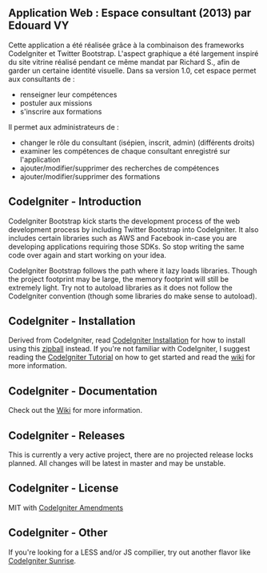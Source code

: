 
## Application Web : Espace consultant (2013) par Edouard VY


Cette application a été réalisée grâce à la combinaison des frameworks CodeIgniter et Twitter Bootstrap.
L'aspect graphique a été largement inspiré du site vitrine réalisé pendant ce même mandat par Richard S., afin de garder un certaine identité visuelle.
Dans sa version 1.0, cet espace permet aux consultants de :
  - renseigner leur compétences
  - postuler aux missions
  - s'inscrire aux formations

Il permet aux administrateurs de :

  - changer le rôle du consultant (isépien, inscrit, admin) (différents droits)
  - examiner les compétences de chaque consultant enregistré sur l'application
  - ajouter/modifier/supprimer des recherches de compétences
  - ajouter/modifier/supprimer des formations
 

## CodeIgniter - Introduction

CodeIgniter Bootstrap kick starts the development process of the web development process by including Twitter Bootstrap into CodeIgniter. It also includes certain libraries such as AWS and Facebook in-case you are developing applications requiring those SDKs. So stop writing the same code over again and start working on your idea.

CodeIgniter Bootstrap follows the path where it lazy loads libraries. Though the project footprint may be large, the memory footprint will still be extremely light. Try not to autoload libraries as it does not follow the CodeIgniter convention (though some libraries do make sense to autoload).

## CodeIgniter - Installation

Derived from CodeIgniter, read [CodeIgniter Installation](http://codeigniter.com/user_guide/installation/index.html) for how to install using this [zipball](https://github.com/sjlu/CodeIgniter-Bootstrap/zipball/master) instead. If you're not familiar with CodeIgniter, I suggest reading the [CodeIgniter Tutorial](http://codeigniter.com/user_guide/tutorial/index.html) on how to get started and read the [wiki](https://github.com/sjlu/CodeIgniter-Bootstrap/wiki) for more information.

## CodeIgniter - Documentation

Check out the [Wiki](https://github.com/sjlu/CodeIgniter-Bootstrap/wiki) for more information.

## CodeIgniter - Releases

This is currently a very active project, there are no projected release locks planned. All changes will be latest in master and may be unstable.

## CodeIgniter - License

MIT with [CodeIgniter Amendments](http://codeigniter.com/user_guide/license.html)

## CodeIgniter - Other

If you're looking for a LESS and/or JS compilier, try out another flavor like [CodeIgniter Sunrise](https://github.com/sjlu/CodeIgniter-Sunrise).
